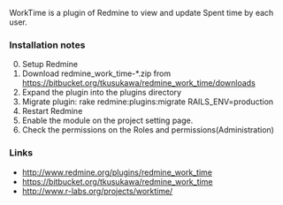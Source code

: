 WorkTime is a plugin of Redmine to view and update Spent time by each user.

### Installation notes ###

0. Setup Redmine
1. Download redmine_work_time-*.zip from https://bitbucket.org/tkusukawa/redmine_work_time/downloads
2. Expand the plugin into the plugins directory
3. Migrate plugin: rake redmine:plugins:migrate RAILS_ENV=production
4. Restart Redmine
5. Enable the module on the project setting page.
6. Check the permissions on the Roles and permissions(Administration)

### Links ###

* http://www.redmine.org/plugins/redmine_work_time
* https://bitbucket.org/tkusukawa/redmine_work_time
* http://www.r-labs.org/projects/worktime/
